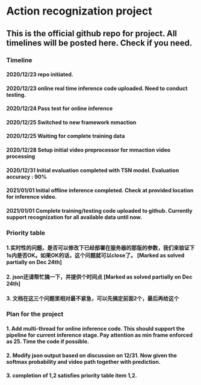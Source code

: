 # Action recognization project

## This is the official github repo for project. All timelines will be posted here. Check if you need.

### Timeline

#### 2020/12/23 repo initiated.
#### 2020/12/23 online real time inference code uploaded. Need to conduct testing.
#### 2020/12/24 Pass test for online inference
#### 2020/12/25 Switched to new framework mmaction
#### 2020/12/25 Waiting for complete training data
#### 2020/12/28 Setup initial video preprocessor for mmaction video processing
#### 2020/12/31 Initial evaluation completed with TSN model. Evaluation accuracy : 90%
#### 2021/01/01 Initial offline inference completed. Check at provided location for inference video.
#### 2021/01/01 Complete training/testing code uploaded to github. Currently support recognization for all available data until now. 

### Priority table

#### 1.实时性的问题，是否可以修改下已经部署在服务器的那版的参数，我们来验证下1s内是否OK。如果OK的话，这个问题就可以close了。 [Marked as solved partially on Dec 24th]
#### 2. json还请帮忙搞一下，并提供个时间点 [Marked as solved partially on Dec 24th]
#### 3. 文档在这三个问题里相对最不紧急，可以先搞定前面2个，最后再给这个

### Plan for the project

#### 1. Add multi-thread for online inference code. This should support the pipeline for current inference stage. Pay attention as min frame enforced as 25. Time the code if possible.
#### 2. Modify json output based on discussion on 12/31. Now given the softmax probability and video path together with prediction.
#### 3. completion of 1,2 satisfies priority table item 1,2.

